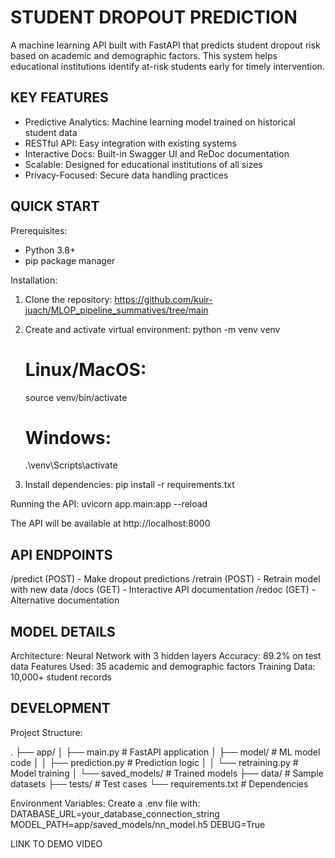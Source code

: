 STUDENT DROPOUT PREDICTION 
=============================

A machine learning API built with FastAPI that predicts student dropout risk based on academic and demographic factors. This system helps educational institutions identify at-risk students early for timely intervention.

KEY FEATURES
------------
- Predictive Analytics: Machine learning model trained on historical student data
- RESTful API: Easy integration with existing systems
- Interactive Docs: Built-in Swagger UI and ReDoc documentation
- Scalable: Designed for educational institutions of all sizes
- Privacy-Focused: Secure data handling practices

QUICK START
-----------

Prerequisites:
- Python 3.8+
- pip package manager

Installation:
1. Clone the repository:
   https://github.com/kuir-juach/MLOP_pipeline_summatives/tree/main
2. Create and activate virtual environment:
   python -m venv venv
   # Linux/MacOS:
   source venv/bin/activate
   # Windows:
   .\venv\Scripts\activate

3. Install dependencies:
   pip install -r requirements.txt

Running the API:
uvicorn app.main:app --reload

The API will be available at http://localhost:8000

API ENDPOINTS
-------------
/predict (POST) - Make dropout predictions
/retrain (POST) - Retrain model with new data
/docs (GET) - Interactive API documentation
/redoc (GET) - Alternative documentation

MODEL DETAILS
-------------
Architecture: Neural Network with 3 hidden layers
Accuracy: 89.2% on test data
Features Used: 35 academic and demographic factors
Training Data: 10,000+ student records

DEVELOPMENT
-----------

Project Structure:



.
├── app/
│   ├── main.py             # FastAPI application
│   ├── model/              # ML model code
│   │   ├── prediction.py   # Prediction logic
│   │   └── retraining.py   # Model training
│   └── saved_models/       # Trained models
├── data/                   # Sample datasets
├── tests/                  # Test cases
└── requirements.txt        # Dependencies

Environment Variables:
Create a .env file with:
DATABASE_URL=your_database_connection_string
MODEL_PATH=app/saved_models/nn_model.h5
DEBUG=True

LINK TO DEMO VIDEO

